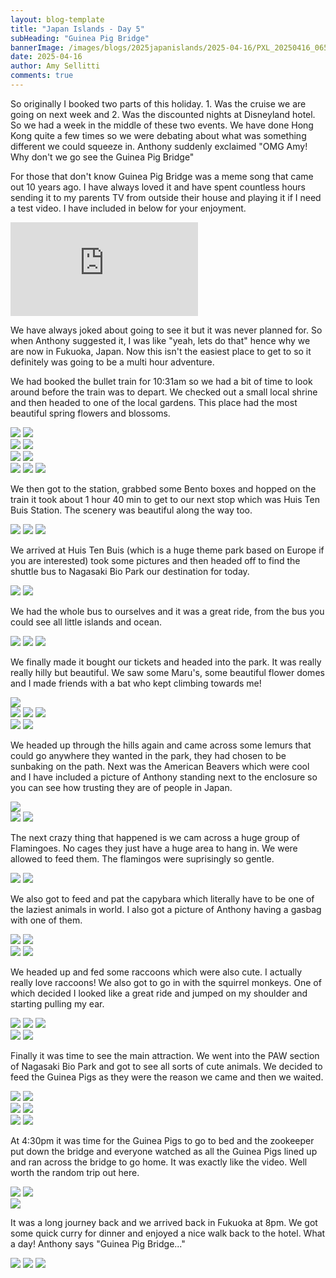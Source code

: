 ```yaml
---
layout: blog-template
title: "Japan Islands - Day 5"
subHeading: "Guinea Pig Bridge"
bannerImage: /images/blogs/2025japanislands/2025-04-16/PXL_20250416_065314249.jpg_compressed.JPEG
date: 2025-04-16
author: Amy Sellitti
comments: true
---
```


So originally I booked two parts of this holiday. 1. Was the cruise we are going on next week and 2. Was the discounted nights at Disneyland hotel. So we had a week in the middle of these two events. We have done Hong Kong quite a few times so we were debating about what was something different we could squeeze in. Anthony suddenly exclaimed "OMG Amy! Why don't we go see the Guinea Pig Bridge" 

For those that don't know Guinea Pig Bridge was a meme song that came out 10 years ago. I have always loved it and have spent countless hours sending it to my parents TV from outside their house and playing it if I need a test video. I have included in below for your enjoyment. 

<div class="center-video">
  <iframe src="https://www.youtube.com/embed/bq9ghmgqoyc" frameborder="0" allowfullscreen></iframe>
</div>

We have always joked about going to see it but it was never planned for. So when Anthony suggested it, I was like "yeah, lets do that" hence why we are now in Fukuoka, Japan. Now this isn't the easiest place to get to so it definitely was going to be a multi hour adventure. 

We had booked the bullet train for 10:31am so we had a bit of time to look around before the train was to depart. We checked out a small local shrine and then headed to one of the local gardens. This place had the most beautiful spring flowers and blossoms. 

<div class="grid-3c">
  <img src="/images/blogs/2025japanislands/2025-04-16/PXL_20250416_001302086.MP.jpg_compressed.JPEG"/>
  <img src="/images/blogs/2025japanislands/2025-04-16/PXL_20250416_001843189.MP.jpg_compressed.JPEG"/>
</div>
<div class="grid-2c">
  <img src="/images/blogs/2025japanislands/2025-04-16/PXL_20250416_001636861.MP.jpg_compressed.JPEG"/>
  <img src="/images/blogs/2025japanislands/2025-04-16/PXL_20250416_002053303.jpg_compressed.JPEG"/>
</div>
<div class="grid-2c">
  <img src="/images/blogs/2025japanislands/2025-04-16/PXL_20250416_002104684.MP.jpg_compressed.JPEG"/>
  <img src="/images/blogs/2025japanislands/2025-04-16/PXL_20250416_002112370.jpg_compressed.JPEG"/>
</div>
<div class="grid-1l-2w">
  <img src="/images/blogs/2025japanislands/2025-04-16/PXL_20250416_002323529.jpg_compressed.JPEG"/>
  <img src="/images/blogs/2025japanislands/2025-04-16/PXL_20250416_002155126.jpg_compressed.JPEG"/>
  <img src="/images/blogs/2025japanislands/2025-04-16/PXL_20250416_002211676.jpg_compressed.JPEG"/>
</div>

We then got to the station, grabbed some Bento boxes and hopped on the train it took about 1 hour 40 min to get to our next stop which was Huis Ten Buis Station. The scenery was beautiful along the way too. 

<div class="grid-3c">
  <img src="/images/blogs/2025japanislands/2025-04-16/PXL_20250416_012758929.jpg_compressed.JPEG"/>
  <img src="/images/blogs/2025japanislands/2025-04-16/PXL_20250416_020152396.jpg_compressed.JPEG"/>
  <img src="/images/blogs/2025japanislands/2025-04-16/PXL_20250416_022649556.jpg_compressed.JPEG"/> 
</div>

We arrived at Huis Ten Buis (which is a huge theme park based on Europe if you are interested) took some pictures and then headed off to find the shuttle bus to Nagasaki Bio Park our destination for today. 

<div class="grid-2c">
  <img src="/images/blogs/2025japanislands/2025-04-16/PXL_20250416_032318679.jpg_compressed.JPEG"/>
  <img src="/images/blogs/2025japanislands/2025-04-16/PXL_20250416_032651135.jpg_compressed.JPEG"/>
</div>

We had the whole bus to ourselves and it was a great ride, from the bus you could see all little islands and ocean.

<div class="grid-1l-2w">
  <img src="/images/blogs/2025japanislands/2025-04-16/PXL_20250416_033219327.MP.jpg_compressed.JPEG"/>
  <img src="/images/blogs/2025japanislands/2025-04-16/PXL_20250416_033916832.jpg_compressed.JPEG"/>
  <img src="/images/blogs/2025japanislands/2025-04-16/PXL_20250416_034520439.jpg_compressed.JPEG"/>
</div>


We finally made it bought our tickets and headed into the park. It was really really hilly but beautiful. We saw some Maru's, some beautiful flower domes and  I made friends with a bat who kept climbing towards me! 

<div class="center-image"><img src="/images/blogs/2025japanislands/2025-04-16/PXL_20250416_042743552.jpg_compressed.JPEG"/></div>

<div class="grid-3c">
  <img src="/images/blogs/2025japanislands/2025-04-16/PXL_20250416_042802621.MP.jpg_compressed.JPEG"/>
  <img src="/images/blogs/2025japanislands/2025-04-16/PXL_20250416_044711784.jpg_compressed.JPEG"/>
  <img src="/images/blogs/2025japanislands/2025-04-16/PXL_20250416_045257093.jpg_compressed.JPEG"/>
</div>
<div class="grid-2c">
  <img src="/images/blogs/2025japanislands/2025-04-16/PXL_20250416_045517938.jpg_compressed.JPEG"/>
  <img src="/images/blogs/2025japanislands/2025-04-16/PXL_20250416_045715867.jpg_compressed.JPEG"/>
</div>

We headed up through the hills again and came across some lemurs that could go anywhere they wanted in the park, they had chosen to be sunbaking on the path. Next was the American Beavers which were cool and I have included a picture of Anthony standing next to the enclosure so you can see how trusting they are of people in Japan.

<div class="center-image"><img src="/images/blogs/2025japanislands/2025-04-16/PXL_20250416_050237798.jpg_compressed.JPEG"/></div>
<div class="grid-2c">
  <img src="/images/blogs/2025japanislands/2025-04-16/PXL_20250416_051051722.MP.jpg_compressed.JPEG"/>
  <img src="/images/blogs/2025japanislands/2025-04-16/PXL_20250416_051519223.jpg_compressed.JPEG"/>
</div>

The next crazy thing that happened is we cam across a huge group of Flamingoes. No cages they just have a huge area to hang in. We were allowed to feed them. The flamingos were suprisingly so gentle.

<div class="grid-2c">
  <img src="/images/blogs/2025japanislands/2025-04-16/PXL_20250416_051818197.MP.jpg_compressed.JPEG"/>
  <img src="/images/blogs/2025japanislands/2025-04-16/PXL_20250416_051938511.jpg_compressed.JPEG"/>
</div>

We also got to feed and pat the capybara which literally have to be one of the laziest animals in world. I also got a picture of Anthony having a gasbag with one of them. 

<div class="grid-2c">
  <img src="/images/blogs/2025japanislands/2025-04-16/PXL_20250416_054533417.MP.jpg_compressed.JPEG"/>
  <img src="/images/blogs/2025japanislands/2025-04-16/PXL_20250416_054631763.jpg_compressed.JPEG"/>
</div>
<div class="grid-2c">
  <img src="/images/blogs/2025japanislands/2025-04-16/PXL_20250416_054600006.jpg_compressed.JPEG"/>
  <img src="/images/blogs/2025japanislands/2025-04-16/PXL_20250416_054625368.jpg_compressed.JPEG"/>
</div>

We headed up and fed some raccoons which were also cute. I actually really love raccoons! We also got to go in with the squirrel monkeys. One of which decided I looked like a great ride and jumped on my shoulder and starting pulling my ear. 

<div class="grid-1l-2w">
  <img src="/images/blogs/2025japanislands/2025-04-16/PXL_20250416_055832545.jpg_compressed.JPEG"/>
  <img src="/images/blogs/2025japanislands/2025-04-16/PXL_20250416_055850482.jpg_compressed.JPEG"/>
  <img src="/images/blogs/2025japanislands/2025-04-16/PXL_20250416_060535360.jpg_compressed.JPEG"/>
</div>
<div class="grid-2c">
  <img src="/images/blogs/2025japanislands/2025-04-16/PXL_20250416_061639706.jpg_compressed.JPEG"/>
  <img src="/images/blogs/2025japanislands/2025-04-16/PXL_20250416_061453246.jpg_compressed.JPEG"/>
</div>

Finally it was time to see the main attraction. We went into the PAW section of Nagasaki Bio Park and got to see all sorts of cute animals. We decided to feed the Guinea Pigs as they were the reason we came and then we waited.

<div class="grid-2c">
  <img src="/images/blogs/2025japanislands/2025-04-16/PXL_20250416_064618355.jpg_compressed.JPEG"/>
  <img src="/images/blogs/2025japanislands/2025-04-16/PXL_20250416_064644586.jpg_compressed.JPEG"/>
</div>
<div class="grid-2c">
  <img src="/images/blogs/2025japanislands/2025-04-16/PXL_20250416_065848723.jpg_compressed.JPEG"/>
  <img src="/images/blogs/2025japanislands/2025-04-16/PXL_20250416_070126418.jpg_compressed.JPEG"/>
</div>
<div class="grid-2c">
  <img src="/images/blogs/2025japanislands/2025-04-16/PXL_20250416_070045824.jpg_compressed.JPEG"/>
  <img src="/images/blogs/2025japanislands/2025-04-16/PXL_20250416_065926162.jpg_compressed.JPEG"/>
</div>

At 4:30pm it was time for the Guinea Pigs to go to bed and the zookeeper put down the bridge and everyone watched as all the Guinea Pigs lined up and ran across the bridge to go home. It was exactly like the video. Well worth the random trip out here. 

<div class="grid-2c">
  <img src="/images/blogs/2025japanislands/2025-04-16/PXL_20250416_073144397.jpg_compressed.JPEG"/>
  <img src="/images/blogs/2025japanislands/2025-04-16/PXL_20250416_073155134.jpg_compressed.JPEG"/>
</div>
<div class="center-image"><img src="/images/blogs/2025japanislands/2025-04-16/PXL_20250416_073211985.jpg_compressed.JPEG"/></div>

It was a long journey back and we arrived back in Fukuoka at 8pm. We got some quick curry for dinner and enjoyed a nice walk back to the hotel. What a day! Anthony says "Guinea Pig Bridge..."

<div class="grid-2c">
  <img src="/images/blogs/2025japanislands/2025-04-16/PXL_20250416_114703144.jpg_compressed.JPEG"/>
  <img src="/images/blogs/2025japanislands/2025-04-16/PXL_20250416_120807415.jpg_compressed.JPEG"/>
  <img src="/images/blogs/2025japanislands/2025-04-16/PXL_20250416_120942186.MP.jpg_compressed.JPEG"/>
</div>
